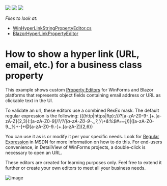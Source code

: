 <!-- default badges list -->
![](https://img.shields.io/endpoint?url=https://codecentral.devexpress.com/api/v1/VersionRange/128593398/22.2.4%2B)
[![](https://img.shields.io/badge/Open_in_DevExpress_Support_Center-FF7200?style=flat-square&logo=DevExpress&logoColor=white)](https://supportcenter.devexpress.com/ticket/details/E2096)
[![](https://img.shields.io/badge/📖_How_to_use_DevExpress_Examples-e9f6fc?style=flat-square)](https://docs.devexpress.com/GeneralInformation/403183)
<!-- default badges end -->
<!-- default file list -->
*Files to look at*:

* [WinHyperLinkStringPropertyEditor.cs](./CS/EFCore/HyperLinkEditorEF/HyperLinkEditorEF.Win/Editors/WinHyperLinkStringPropertyEditor.cs) 
* [BlazorHyperLinkPropertyEditor](./CS/EFCore/HyperLinkEditorEF/HyperLinkEditorEF.Blazor.Server/Editors/HyperLinkPropertyEditor) 
<!-- default file list end -->
# How to show a hyper link (URL, email, etc.) for a business class property

 This example shows custom [Property Editors](https://docs.devexpress.com/eXpressAppFramework/113097/ui-construction/view-items-and-property-editors/property-editors) for WinForms and Blazor platforms that represents object fields containing email address or URL as clickable text in the UI.

To validate an url, these editors use a combined RexEx mask. The default regular expression is the following:
(((http|https|ftp)\://)?[a-zA-Z0-9\-\.]+\.[a-zA-Z]{2,3}(:[a-zA-Z0-9]*)?/?([a-zA-Z0-9\-\._\?\,\'/\\\+&amp;%\$#\=~])*)|([a-zA-Z0-9._%+-]+@[a-zA-Z0-9.-]+\.[a-zA-Z]{2,6})

You can use it as is or modify it per your specific needs. Look for [Regular Expression](https://learn.microsoft.com/en-us/dotnet/standard/base-types/regular-expression-language-quick-reference) in MSDN for more information on how to do this.
For end-users convenience, in DetailView of WinForms projects, a double-click is necessary to open an URL.

These editors are created for learning purposes only. Feel free to extend it further or create your own editors to meet all your business needs.

![image](https://user-images.githubusercontent.com/14300209/227552053-d0e508b7-832c-4579-934d-2624ca8de589.png)
